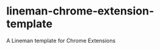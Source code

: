 lineman-chrome-extension-template
=================================

A Lineman template for Chrome Extensions
